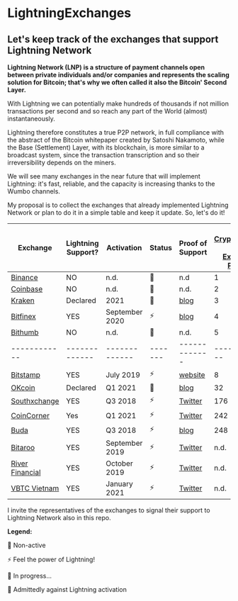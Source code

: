 # LightningExchanges
## Let's keep track of the exchanges that support Lightning Network

**Lightning Network (LNP) is a structure of payment channels open between private individuals and/or companies and represents the scaling solution for Bitcoin; that's why we often called it also the Bitcoin' Second Layer.**

With Lightning we can potentially make hundreds of thousands if not million transactions per second and so reach any part of the World (almost) instantaneously.

Lightning therefore constitutes a true P2P network, in full compliance with the abstract of the Bitcoin whitepaper created by Satoshi Nakamoto, while the Base (Settlement) Layer, with its blockchain, is more similar to a broadcast system, since the transaction transcription and so their irreversibility depends on the miners.



We will see many exchanges in the near future that will implement Lightning: it's fast, reliable, and the capacity is increasing thanks to the Wumbo channels.

My proposal is to collect the exchanges that already implemented Lightning Network or plan to do it in a simple table and keep it update.
So, let's do it!


 Exchange |   Lightning Support?   |  Activation  | Status | Proof of Support | [Top Cryptocurrency Spot Exchanges Position](https://coinmarketcap.com/it/rankings/exchanges/)
 ------------ | ------------- | ------------- | ------- | ------------- | ------------- |
[Binance](https://binance.com) | NO | n.d. | :small_red_triangle: | n.d | 1 |
[Coinbase](https://coinbase.com)| NO | n.d.| :small_red_triangle: | n.d. | 2 |
[Kraken](https://kraken.com)| Declared | 2021 | :repeat: | [blog](https://blog.kraken.com/post/7225/a-need-for-speed-kraken-to-launch-bitcoin-lightning-%E2%9A%A1%EF%B8%8F-integration-in-2021/) | 3 
[Bitfinex](https://bitfinex.com)| YES | September 2020 | :zap: | [blog](https://blog.bitfinex.com/trading/bitfinex-supports-the-lightning-networks-wumbo-channels/) | 4 
[Bithumb](https://bithumb.com)| NO | n.d. | :small_red_triangle: | n.d. | 5
 ------------ | ------------- | ------------- | ------- | ------------- | ------------- |
[Bitstamp](https://www.bitstamp.net/)| YES | July 2019 | :zap: | [website](https://www.bitstamp.net/lightning-network-node/) | 8
[OKcoin](https://okcoin.com)| Declared | Q1 2021 |  :repeat: | [blog](https://blog.okcoin.com/2021/01/22/okcoin-integrates-lightning-network-for-99-lower-fees-and-near-instant-transaction-for-off-chain-deposits-withdrawals/) | 32
[Southxchange](https://main.southxchange.com/) | YES | Q3 2018 | :zap: | [Twitter](https://twitter.com/southxchange/status/1049223479407599616) | 176
[CoinCorner](https://coincorner.com) | Yes | Q1 2021 | :zap: | [Twitter](https://twitter.com/CoinCorner/status/1346470541448761344) | 242
[Buda](https://buda.com) | YES | Q3 2018 | :zap: | [blog](https://blog.buda.com/prueba-lightning-network-en-buda-com/) | 248
[Bitaroo](https://bitaroo.com.au/) | YES | September 2019 | :zap: | [Twitter](https://twitter.com/BitarooExchange/status/1307999122151022594) | n.d.
[River Financial](https://river.com/) | YES | October 2019 | :zap: | [Twitter](https://twitter.com/AndrewBenson/status/1354131122980982785) | n.d.
[VBTC Vietnam](https://vbtc.exchange/) | YES | January 2021 | :zap: | [Twitter](https://twitter.com/VBTC_Vietnam/status/1353564136702005248) | n.d.

I invite the representatives of the exchanges to signal their support to Lightning Network also in this repo.

**Legend:**

:small_red_triangle: Non-active 

:zap: Feel the power of Lightning!

:repeat: In progress...

:poop: Admittedly against Lightning activation

